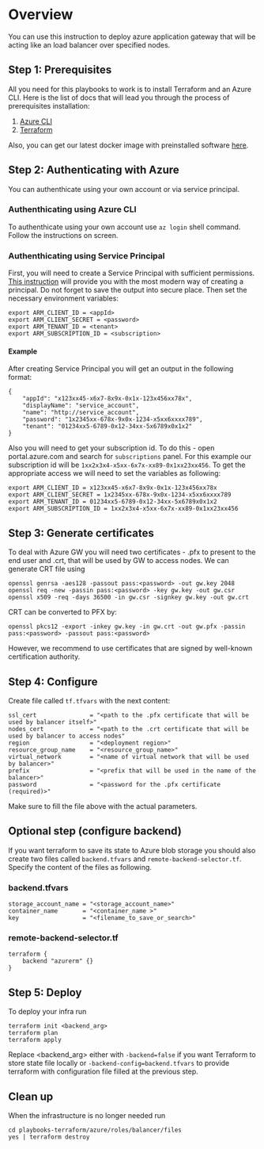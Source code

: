 # Overview

You can use this instruction to deploy azure application gateway that will be acting like an load balancer over specified nodes.

## Step 1: Prerequisites

All you need for this playbooks to work is to install Terraform and an Azure CLI.
Here is the list of docs that will lead you through the process of prerequisites installation:
1. [Azure CLI](https://docs.microsoft.com/en-us/cli/azure/install-azure-cli?view=azure-cli-latest)
2. [Terraform](https://www.terraform.io/intro/getting-started/install.html)

Also, you can get our latest docker image with preinstalled software [here](https://hub.docker.com/r/poanetwork/terraform-prep/).

## Step 2: Authenticating with Azure

You can authenthicate using your own account or via service principal. 

### Authenthicating using Azure CLI

To authenthicate using your own account use `az login` shell command. Follow the instructions on screen.

### Authenthicating using Service Principal

First, you will need to create a Service Principal with sufficient permissions. [This instruction](https://docs.microsoft.com/en-us/cli/azure/create-an-azure-service-principal-azure-cli?toc=%2Fazure%2Fazure-resource-manager%2Ftoc.json&view=azure-cli-latest) will provide you with the most modern way of creating a principal. Do not forget to save the output into secure place.
Then set the necessary environment variables:

```
export ARM_CLIENT_ID = <appId>
export ARM_CLIENT_SECRET = <password>
export ARM_TENANT_ID = <tenant>
export ARM_SUBSCRIPTION_ID = <subscription>
```

#### Example

After creating Service Principal you will get an output in the following format:
```
{
    "appId": "x123xx45-x6x7-8x9x-0x1x-123x456xx78x",
    "displayName": "service_account",
    "name": "http://service_account",
    "password": "1x2345xx-678x-9x0x-1234-x5xx6xxxx789",
    "tenant": "01234xx5-6789-0x12-34xx-5x6789x0x1x2"
}
```
Also you will need to get your subscription id. To do this - open portal.azure.com and search for `subscriptions` panel. For this example our subscription id will be `1xx2x3x4-x5xx-6x7x-xx89-0x1xx23xx456`. To get the appropriate access we will need to set the variables as following:
```
export ARM_CLIENT_ID = x123xx45-x6x7-8x9x-0x1x-123x456xx78x
export ARM_CLIENT_SECRET = 1x2345xx-678x-9x0x-1234-x5xx6xxxx789
export ARM_TENANT_ID = 01234xx5-6789-0x12-34xx-5x6789x0x1x2
export ARM_SUBSCRIPTION_ID = 1xx2x3x4-x5xx-6x7x-xx89-0x1xx23xx456
```

## Step 3: Generate certificates

To deal with Azure GW you will need two certificates - .pfx to present to the end user and .crt, that will be used by GW to access nodes.
We can generate CRT file using 

```
openssl genrsa -aes128 -passout pass:<password> -out gw.key 2048
openssl req -new -passin pass:<password> -key gw.key -out gw.csr
openssl x509 -req -days 36500 -in gw.csr -signkey gw.key -out gw.crt
```
CRT can be converted to PFX by:
```
openssl pkcs12 -export -inkey gw.key -in gw.crt -out gw.pfx -passin pass:<password> -passout pass:<password>
```
However, we recommend to use certificates that are signed by well-known certification authority.

## Step 4: Configure

Create file called `tf.tfvars` with the next content: 

```
ssl_cert               = "<path to the .pfx certificate that will be used by balancer itself>"
nodes_cert             = "<path to the .crt certificate that will be used by balancer to access nodes"
region                 = "<deployment region>"
resource_group_name    = "<resource_group_name>"
virtual_network        = "<name of virtual network that will be used by balancer>"
prefix                 = "<prefix that will be used in the name of the balancer>"
password               = "<password for the .pfx certificate (required)>"
```
Make sure to fill the file above with the actual parameters.

## Optional step (configure backend)

If you want terraform to save its state to Azure blob storage you should also create two files called `backend.tfvars` and `remote-backend-selector.tf`. Specify the content of the files as following.

### backend.tfvars

```
storage_account_name = "<storage_account_name>"
container_name       = "<container_name >"
key                  = "<filename_to_save_or_search>"
```

### remote-backend-selector.tf

```
terraform {
    backend "azurerm" {}
}  

```

## Step 5: Deploy

To deploy your infra run

```
terraform init <backend_arg>
terraform plan
terraform apply
```
Replace <backend_arg> either with `-backend=false` if you want Terraform to store state file locally or `-backend-config=backend.tfvars` to provide terraform with configuration file filled at the previous step. 

## Clean up

When the infrastructure is no longer needed run

```
cd playbooks-terraform/azure/roles/balancer/files
yes | terraform destroy
```
